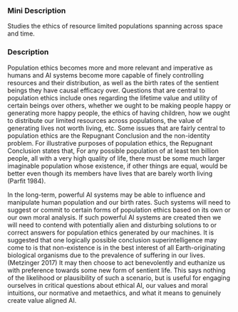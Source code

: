 ### Mini Description

Studies the ethics of resource limited populations spanning across space and time.

### Description

Population ethics becomes more and more relevant and imperative as humans and AI systems become more capable of finely controlling resources and their distribution, as well as the birth rates of the sentient beings they have causal efficacy over. Questions that are central to population ethics include ones regarding the lifetime value and utility of certain beings over others, whether we ought to be making people happy or generating more happy people, the ethics of having children, how we ought to distribute our limited resources across populations, the value of generating lives not worth living, etc. Some issues that are fairly central to population ethics are the Repugnant Conclusion and the non-identity problem. For illustrative purposes of population ethics,  the Repugnant Conclusion states that, For any possible population of at least ten billion people, all with a very high quality of life, there must be some much larger imaginable population whose existence, if other things are equal, would be better even though its members have lives that are barely worth living (Parfit 1984).

In the long-term, powerful AI systems may be able to influence and manipulate human population and our birth rates. Such systems will need to suggest or commit to certain forms of population ethics based on its own or our own moral analysis. If such powerful AI systems are created then we will need to contend with potentially alien and disturbing solutions to or correct answers for population ethics generated by our machines. It is suggested that one logically possible conclusion superintelligence may come to is that non-existence is in the best interest of all Earth-originating biological organisms due to the prevalence of suffering in our lives. (Metzinger 2017) It may then choose to act benevolently and euthanize us with preference towards some new form of sentient life. This says nothing of the likelihood or plausibility of such a scenario, but is useful for engaging ourselves in critical questions about ethical AI, our values and moral intuitions, our normative and metaethics, and what it means to genuinely create value aligned AI.
